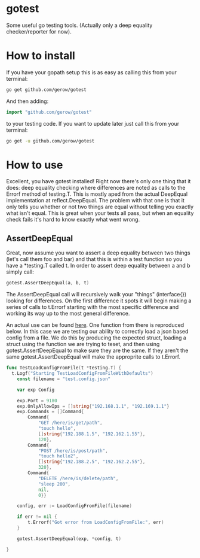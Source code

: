 gotest
======

Some useful go testing tools.  (Actually only a deep equality checker/reporter for now).

How to install
======

If you have your gopath setup this is as easy as calling this from your terminal:

```bash
go get github.com/gerow/gotest
```

And then adding:

```go
import "github.com/gerow/gotest"
```
to your testing code.  If you want to update later just call this from your terminal:

```bash
go get -u github.com/gerow/gotest
```

How to use
==========
Excellent, you have gotest installed! Right now there's only one thing that it does: deep equality checking where differences are noted as calls to the Errorf method of testing.T. This is mostly aped from the actual DeepEqual implementation at reflect.DeepEqual.  The problem with that one is that it only tells you whether or not two things are equal without telling you exactly what isn't equal. This is great when your tests all pass, but when an equality check fails it's hard to know exactly what went wrong.

AssertDeepEqual
---------------
Great, now assume you want to assert a deep equality between two things (let's call them foo and bar) and that this is within a test function so you have a *testing.T called t.  In order to assert deep equality between a and b simply call:

```go
gotest.AssertDeepEqual(a, b, t)
```
The AssertDeepEqual call will recursively walk your "things" (interface{}) looking for differences.  On the first difference it spots it will begin making a series of calls to t.Errorf starting with the most specific difference and working its way up to the most general difference.

An actual use can be found [here](https://github.com/gerow/boop/blob/dev/src/boop/boop_config_test.go).  One function from there is reproduced below. In this case we are testing our ability to correctly load a json based config from a file.  We do this by producing the expected struct, loading a struct using the function we are trying to teset, and then using gotest.AssertDeepEqual to make sure they are the same. If they aren't the same gotest.AssertDeepEqual will make the approprite calls to t.Errorf.
```go
func TestLoadConfigFromFile(t *testing.T) {
  t.Logf("Starting TestLoadConfigFromFileWithDefaults")
	const filename = "test.config.json"

	var exp Config

	exp.Port = 9180
	exp.OnlyAllowIps = []string{"192.168.1.1", "192.169.1.1"}
	exp.Commands = []Command{
		Command{
			"GET /here/is/get/path",
			"touch hello",
			[]string{"192.188.1.5", "192.162.1.55"},
			120},
		Command{
			"POST /here/is/post/path",
			"touch hello2",
			[]string{"192.188.2.5", "192.162.2.55"},
			320},
		Command{
			"DELETE /here/is/delete/path",
			"sleep 200",
			nil,
			0}}

	config, err := LoadConfigFromFile(filename)

	if err != nil {
		t.Errorf("Got error from LoadConfigFromFile:", err)
	}

	gotest.AssertDeepEqual(exp, *config, t)

}
```
